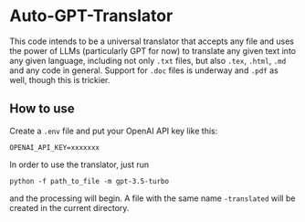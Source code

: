 # Auto-GPT-Translator

This code intends to be a universal translator that accepts any file and uses the power of LLMs (particularly GPT for now) to translate any given text into any given language, including not only `.txt` files, but also `.tex`, `.html`, `.md` and any code in general. Support for `.doc` files is underway and `.pdf` as well, though this is trickier.

## How to use

Create a `.env` file and put your OpenAI API key like this:
```
OPENAI_API_KEY=xxxxxxx
```

In order to use the translator, just run
```
python -f path_to_file -m gpt-3.5-turbo
```
and the processing will begin. A file with the same name `-translated` will be created in the current directory. 

